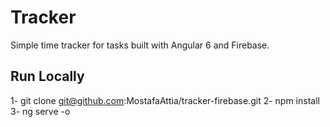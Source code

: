 # Tracker

Simple time tracker for tasks built with Angular 6 and Firebase.

## Run Locally

1- git clone git@github.com:MostafaAttia/tracker-firebase.git
2- npm install
3- ng serve -o
